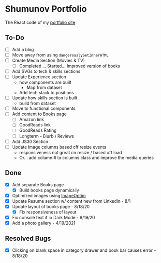 # Shumunov Portfolio

The React code of my [portfolio site](ShugKnight24.github.io)

## To-Do
- [ ] Add a blog
- [ ] Move away from using `dangerouslySetInnerHTML`
- [ ] Create Media Section (Movies & TV)
  - [ ] Completed ... Started... Improved version of books
- [ ] Add SVGs to tech & skills sections
- [ ] Update Experience section
  - how components are built
    - Map from dataset
  - Add tech stack to positions
- [ ] Update how skills section is built
  - build from dataset
- [ ] Move to functional components
- [ ] Add content to Books page
  - [ ] Amazon link
  - [ ] GoodReads link
  - [ ] GoodReads Rating
  - [ ] Longterm - Blurb / Reviews 
- [ ] Add JS30 Section
- [ ] Update Image columns based off resize events
  - responsiveness not great on resize / based off load
  - Or... add column # to columns class and improve the media queries

## Done
- [X] Add separate Books page
  - [X] Build books page dynamically
- [X] Optimized images using [ImageOptim](https://imageoptim.com/)
- [X] Update Resume section w/ content new from LinkedIn - 8/1
- [X] Update layout of books page - 8/18/20
  - [X] Fix responsiveness of layout
- [X] Fix console text if in Dark Mode - 8/19/20
- [X] Add a photo gallery - 4/19/2021

## Resolved Bugs
- [X] Clicking on blank space in category drawer and book bar causes error - 8/18/20
